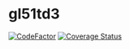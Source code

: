 # gl51td3
[![CodeFactor](https://www.codefactor.io/repository/github/shuxuzhipeng/gl51td3/badge/master)](https://www.codefactor.io/repository/github/shuxuzhipeng/gl51td3/overview/master)
[![Coverage Status](https://coveralls.io/repos/github/shuxuzhipeng/gl51td3/badge.svg?branch=master)](https://coveralls.io/github/shuxuzhipeng/gl51td3?branch=master)
